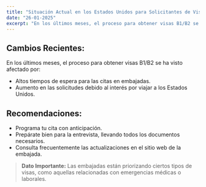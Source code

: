 ```yaml
---
title: "Situación Actual en los Estados Unidos para Solicitantes de Visa"
date: "26-01-2025"
excerpt: "En los últimos meses, el proceso para obtener visas B1/B2 se ha visto afectado por:"
---
```


## Cambios Recientes:
En los últimos meses, el proceso para obtener visas B1/B2 se ha visto afectado por:  
- Altos tiempos de espera para las citas en embajadas.  
- Aumento en las solicitudes debido al interés por viajar a los Estados Unidos.  

## Recomendaciones:
- Programa tu cita con anticipación.  
- Prepárate bien para la entrevista, llevando todos los documentos necesarios.  
- Consulta frecuentemente las actualizaciones en el sitio web de la embajada.  

> **Dato Importante:** Las embajadas están priorizando ciertos tipos de visas, como aquellas relacionadas con emergencias médicas o laborales.  
